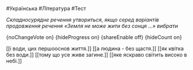 #Українська #Література #Тест

*Складносурядне речення утвориться, якщо серед варіантів продовження речення «Земля не може жити без сонця ...» вибрати*

{noChangeVote on}
{hideProgress on}
{shareEnable off}
{hideCount on}

[[і води, цих першооснов життя.]]
[[а людина - без щастя.]]
[[як квітка без води.]]
[[тому що усе живе загине.]]
[[яке яскраво світить високо в небі.]]
